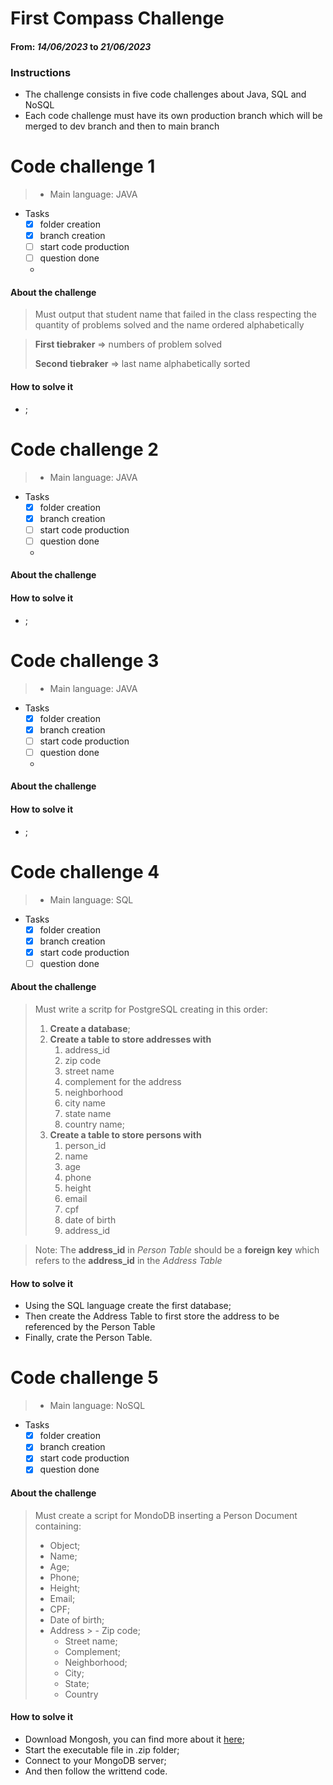 # First Compass Challenge

#### From: *14/06/2023* to *21/06/2023*

### Instructions

- The challenge consists in five code challenges about Java, SQL and NoSQL
- Each code challenge must have its own production branch which will be merged to dev branch and then to main branch

# Code challenge 1

> - Main language: JAVA

- Tasks
  - [x] folder creation
  - [x] branch creation
  - [ ] start code production
  - [ ] question done
  - 
#### About the challenge

> Must output that student name that failed in the class respecting the quantity of problems solved and the name ordered
> alphabetically

> **First tiebraker** => numbers of problem solved
>
> **Second tiebraker** => last name alphabetically sorted

#### How to solve it

- ;

# Code challenge 2

> - Main language: JAVA

- Tasks
  - [x] folder creation
  - [x] branch creation
  - [ ] start code production
  - [ ] question done
  - 
#### About the challenge

> 

#### How to solve it

- ;

# Code challenge 3

> - Main language: JAVA

- Tasks
  - [x] folder creation
  - [x] branch creation
  - [ ] start code production
  - [ ] question done
  - 
#### About the challenge

> 

#### How to solve it

- ;

# Code challenge 4

> - Main language: SQL

- Tasks
  - [x] folder creation
  - [x] branch creation
  - [x] start code production
  - [ ] question done

#### About the challenge

> Must write a scritp for PostgreSQL creating in this order:
> 1. **Create a database**;
> 2. **Create a table to store addresses with**
>    1. address_id
>    2. zip code
>    3. street name
>    4. complement for the address
>    5. neighborhood
>    6. city name
>    7. state name
>    8. country name;
> 3. **Create a table to store persons with**
>    1. person_id
>    2. name
>    3. age
>    4. phone
>    5. height
>    6. email
>    7. cpf
>    8. date of birth
>    9. address_id

> Note: 
The **address_id** in _Person Table_ should be a **foreign key** which refers to the **address_id** in the _Address Table_ 


#### How to solve it

- Using the SQL language create the first database;
- Then create the Address Table to first store the address to be referenced by the Person Table
- Finally, crate the Person Table.

# Code challenge 5

> - Main language: NoSQL

- Tasks
    - [x] folder creation
    - [x] branch creation
    - [x] start code production
    - [x] question done

#### About the challenge

> Must create a script for MondoDB inserting a Person Document containing:
> - Object;
> - Name;
> - Age;
> - Phone;
> - Height;
> - Email;
> - CPF;
> - Date of birth;
> - Address
    >   - Zip code;
>   - Street name;
>   - Complement;
>   - Neighborhood;
>   - City;
>   - State;
>   - Country
#### How to solve it

- Download Mongosh, you can find more about it [here](https://www.mongodb.com/docs/mongodb-shell/);
- Start the executable file in .zip folder;
- Connect to your MongoDB server;
- And then follow the writtend code.